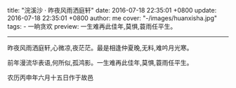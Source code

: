 title: "浣溪沙 · 昨夜⻛雨洒庭轩"
date: 2016-07-18 22:35:01 +0800
update: 2016-07-18 22:35:01 +0800
author: me
cover: "-/images/huanxisha.jpg"
tags:
    - 一晌贪欢
preview: 一生难再此佳年,莫惧,蓑雨任平生。

---

昨夜⻛雨洒庭轩,心微凉,夜茫茫。最是相逢仲夏晚,无料,难吟月光寒。

前年漫流华表语,何所似,孤鸿影。一生难再此佳年,莫惧,蓑雨任平生。

农历丙申年六月十五日作于故邑
